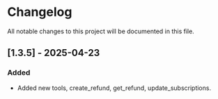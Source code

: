 # Changelog

All notable changes to this project will be documented in this file.
## [1.3.5] - 2025-04-23
### Added
- Added new tools, create_refund, get_refund, update_subscriptions.

